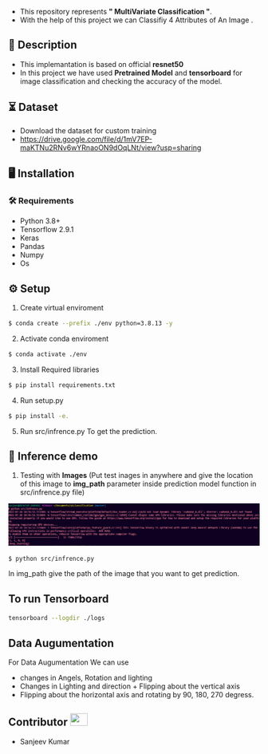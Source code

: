 

- This repository represents **" MultiVariate Classification  "**.
- With the help of this project we can Classifiy 4 Attributes of An Image .
  
## 📝 Description
- This implemantation is based on official **resnet50** 
- In this project we have used **Pretrained Model** and **tensorboard** for image classification and checking the accuracy of the model.

## ⏳ Dataset
- Download the dataset for custom training
- https://drive.google.com/file/d/1mV7EP-maKTNu2RNv6wYRnaoON9dOqLNt/view?usp=sharing


## :desktop_computer:	Installation


### :hammer_and_wrench: Requirements
* Python 3.8+
* Tensorflow 2.9.1
* Keras 
* Pandas 
* Numpy 
* Os 




## :gear: Setup
1. Create virtual enviroment
```bash
$ conda create --prefix ./env python=3.8.13 -y
```
2. Activate conda enviroment 
```bash
$ conda activate ./env
```

3. Install Required libraries
```bash
$ pip install requirements.txt
```

4. Run setup.py 
```bash
$ pip install -e.
```
5. Run src/infrence.py To get the prediction.

## 🎯 Inference demo

1. Testing with **Images** (Put test inages in anywhere and give the location of this image to **img_path** parameter inside prediction model function in src/infrence.py file)

![infrence_example](https://github.com/sanjeev49/aiClassification/blob/master/docs/img/infrence_example.png)

```bash
$ python src/infrence.py 

```
In img_path give the path of the image that you want to get prediction. 

## To run Tensorboard 

```bash
tensorboard --logdir ./logs
```
## Data Augumentation
For Data Augumentation We can use
* changes in Angels, Rotation and lighting
* Changes in Lighting and direction + Flipping about the vertical axis
* Flipping about the horizontal axis and rotating by 90, 180, 270 degress. 

## Contributor <img src="https://raw.githubusercontent.com/TheDudeThatCode/TheDudeThatCode/master/Assets/Developer.gif" width=35 height=25> 
- Sanjeev Kumar